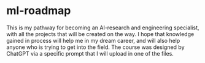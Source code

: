 # ml-roadmap
This is my pathway for becoming an AI-research and engineering specialist, with all the projects that will be created on the way. I hope that knowledge gained in process will help me in my dream career, and will also help anyone who is trying to get into the field. The course was designed by ChatGPT via a specific prompt that I will upload in one of the files.
